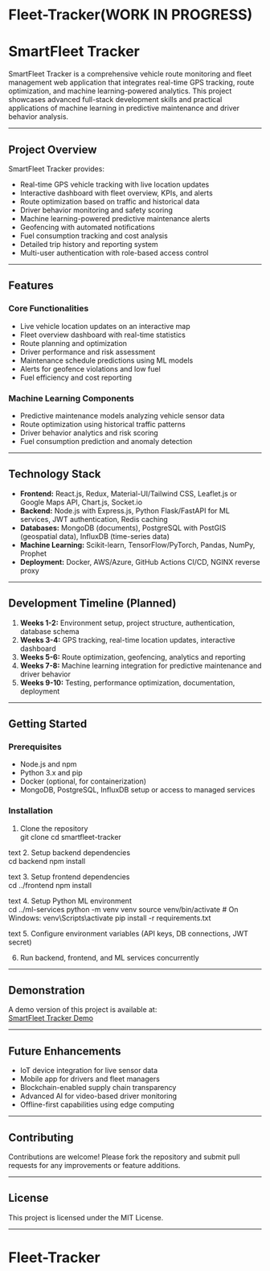 ﻿# Fleet-Tracker(WORK IN PROGRESS)
# SmartFleet Tracker

SmartFleet Tracker is a comprehensive vehicle route monitoring and fleet management web application that integrates real-time GPS tracking, route optimization, and machine learning-powered analytics. This project showcases advanced full-stack development skills and practical applications of machine learning in predictive maintenance and driver behavior analysis.

---

## Project Overview

SmartFleet Tracker provides:

- Real-time GPS vehicle tracking with live location updates
- Interactive dashboard with fleet overview, KPIs, and alerts
- Route optimization based on traffic and historical data
- Driver behavior monitoring and safety scoring
- Machine learning-powered predictive maintenance alerts
- Geofencing with automated notifications
- Fuel consumption tracking and cost analysis
- Detailed trip history and reporting system
- Multi-user authentication with role-based access control

---

## Features

### Core Functionalities
- Live vehicle location updates on an interactive map
- Fleet overview dashboard with real-time statistics
- Route planning and optimization
- Driver performance and risk assessment
- Maintenance schedule predictions using ML models
- Alerts for geofence violations and low fuel
- Fuel efficiency and cost reporting

### Machine Learning Components
- Predictive maintenance models analyzing vehicle sensor data
- Route optimization using historical traffic patterns
- Driver behavior analytics and risk scoring
- Fuel consumption prediction and anomaly detection

---

## Technology Stack

- **Frontend:** React.js, Redux, Material-UI/Tailwind CSS, Leaflet.js or Google Maps API, Chart.js, Socket.io  
- **Backend:** Node.js with Express.js, Python Flask/FastAPI for ML services, JWT authentication, Redis caching  
- **Databases:** MongoDB (documents), PostgreSQL with PostGIS (geospatial data), InfluxDB (time-series data)  
- **Machine Learning:** Scikit-learn, TensorFlow/PyTorch, Pandas, NumPy, Prophet  
- **Deployment:** Docker, AWS/Azure, GitHub Actions CI/CD, NGINX reverse proxy

---

## Development Timeline (Planned)

1. **Weeks 1-2:** Environment setup, project structure, authentication, database schema  
2. **Weeks 3-4:** GPS tracking, real-time location updates, interactive dashboard  
3. **Weeks 5-6:** Route optimization, geofencing, analytics and reporting  
4. **Weeks 7-8:** Machine learning integration for predictive maintenance and driver behavior  
5. **Weeks 9-10:** Testing, performance optimization, documentation, deployment

---

## Getting Started

### Prerequisites
- Node.js and npm
- Python 3.x and pip
- Docker (optional, for containerization)
- MongoDB, PostgreSQL, InfluxDB setup or access to managed services

### Installation
1. Clone the repository  
git clone <repository-url>
cd smartfleet-tracker

text
2. Setup backend dependencies  
cd backend
npm install

text
3. Setup frontend dependencies  
cd ../frontend
npm install

text
4. Setup Python ML environment  
cd ../ml-services
python -m venv venv
source venv/bin/activate # On Windows: venv\Scripts\activate
pip install -r requirements.txt

text
5. Configure environment variables (API keys, DB connections, JWT secret)

6. Run backend, frontend, and ML services concurrently

---

## Demonstration

A demo version of this project is available at:  
[SmartFleet Tracker Demo](https://ppl-ai-code-interpreter-files.s3.amazonaws.com/web/direct-files/84c7002e185e283c35f9c75084a872b4/f7835d5b-54cd-4cfb-abb0-5cde4990afbe/index.html)

---

## Future Enhancements

- IoT device integration for live sensor data  
- Mobile app for drivers and fleet managers  
- Blockchain-enabled supply chain transparency  
- Advanced AI for video-based driver monitoring  
- Offline-first capabilities using edge computing  

---

## Contributing

Contributions are welcome! Please fork the repository and submit pull requests for any improvements or feature additions.

---

## License

This project is licensed under the MIT License.

---
# Fleet-Tracker


